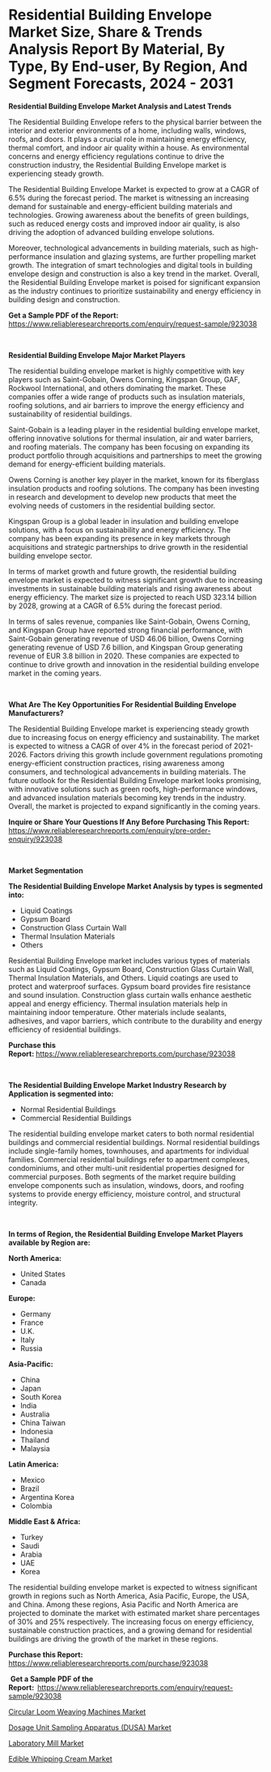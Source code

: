 <p><h1>Residential Building Envelope Market Size, Share & Trends Analysis Report By Material, By Type, By End-user, By Region, And Segment Forecasts, 2024 - 2031</h1></p><p><strong>Residential Building Envelope Market Analysis and Latest Trends</strong></p>
<p><p>The Residential Building Envelope refers to the physical barrier between the interior and exterior environments of a home, including walls, windows, roofs, and doors. It plays a crucial role in maintaining energy efficiency, thermal comfort, and indoor air quality within a house. As environmental concerns and energy efficiency regulations continue to drive the construction industry, the Residential Building Envelope market is experiencing steady growth.</p><p>The Residential Building Envelope Market is expected to grow at a CAGR of 6.5% during the forecast period. The market is witnessing an increasing demand for sustainable and energy-efficient building materials and technologies. Growing awareness about the benefits of green buildings, such as reduced energy costs and improved indoor air quality, is also driving the adoption of advanced building envelope solutions.</p><p>Moreover, technological advancements in building materials, such as high-performance insulation and glazing systems, are further propelling market growth. The integration of smart technologies and digital tools in building envelope design and construction is also a key trend in the market. Overall, the Residential Building Envelope market is poised for significant expansion as the industry continues to prioritize sustainability and energy efficiency in building design and construction.</p></p>
<p><strong>Get a Sample PDF of the Report:&nbsp;</strong> <a href="https://www.reliableresearchreports.com/enquiry/request-sample/923038">https://www.reliableresearchreports.com/enquiry/request-sample/923038</a></p>
<p>&nbsp;</p>
<p><strong>Residential Building Envelope Major Market Players</strong></p>
<p><p>The residential building envelope market is highly competitive with key players such as Saint-Gobain, Owens Corning, Kingspan Group, GAF, Rockwool International, and others dominating the market. These companies offer a wide range of products such as insulation materials, roofing solutions, and air barriers to improve the energy efficiency and sustainability of residential buildings.</p><p>Saint-Gobain is a leading player in the residential building envelope market, offering innovative solutions for thermal insulation, air and water barriers, and roofing materials. The company has been focusing on expanding its product portfolio through acquisitions and partnerships to meet the growing demand for energy-efficient building materials.</p><p>Owens Corning is another key player in the market, known for its fiberglass insulation products and roofing solutions. The company has been investing in research and development to develop new products that meet the evolving needs of customers in the residential building sector.</p><p>Kingspan Group is a global leader in insulation and building envelope solutions, with a focus on sustainability and energy efficiency. The company has been expanding its presence in key markets through acquisitions and strategic partnerships to drive growth in the residential building envelope sector.</p><p>In terms of market growth and future growth, the residential building envelope market is expected to witness significant growth due to increasing investments in sustainable building materials and rising awareness about energy efficiency. The market size is projected to reach USD 323.14 billion by 2028, growing at a CAGR of 6.5% during the forecast period.</p><p>In terms of sales revenue, companies like Saint-Gobain, Owens Corning, and Kingspan Group have reported strong financial performance, with Saint-Gobain generating revenue of USD 46.06 billion, Owens Corning generating revenue of USD 7.6 billion, and Kingspan Group generating revenue of EUR 3.8 billion in 2020. These companies are expected to continue to drive growth and innovation in the residential building envelope market in the coming years.</p></p>
<p>&nbsp;</p>
<p><strong>What Are The Key Opportunities For Residential Building Envelope Manufacturers?</strong></p>
<p><p>The Residential Building Envelope market is experiencing steady growth due to increasing focus on energy efficiency and sustainability. The market is expected to witness a CAGR of over 4% in the forecast period of 2021-2026. Factors driving this growth include government regulations promoting energy-efficient construction practices, rising awareness among consumers, and technological advancements in building materials. The future outlook for the Residential Building Envelope market looks promising, with innovative solutions such as green roofs, high-performance windows, and advanced insulation materials becoming key trends in the industry. Overall, the market is projected to expand significantly in the coming years.</p></p>
<p><strong>Inquire or Share Your Questions If Any Before Purchasing This Report:</strong> <a href="https://www.reliableresearchreports.com/enquiry/pre-order-enquiry/923038">https://www.reliableresearchreports.com/enquiry/pre-order-enquiry/923038</a></p>
<p>&nbsp;</p>
<p><strong>Market Segmentation</strong></p>
<p><strong>The Residential Building Envelope Market Analysis by types is segmented into:</strong></p>
<p><ul><li>Liquid Coatings</li><li>Gypsum Board</li><li>Construction Glass Curtain Wall</li><li>Thermal Insulation Materials</li><li>Others</li></ul></p>
<p><p>Residential Building Envelope market includes various types of materials such as Liquid Coatings, Gypsum Board, Construction Glass Curtain Wall, Thermal Insulation Materials, and Others. Liquid coatings are used to protect and waterproof surfaces. Gypsum board provides fire resistance and sound insulation. Construction glass curtain walls enhance aesthetic appeal and energy efficiency. Thermal insulation materials help in maintaining indoor temperature. Other materials include sealants, adhesives, and vapor barriers, which contribute to the durability and energy efficiency of residential buildings.</p></p>
<p><strong>Purchase this Report:&nbsp;</strong><a href="https://www.reliableresearchreports.com/purchase/923038">https://www.reliableresearchreports.com/purchase/923038</a></p>
<p>&nbsp;</p>
<p><strong>The Residential Building Envelope Market Industry Research by Application is segmented into:</strong></p>
<p><ul><li>Normal Residential Buildings</li><li>Commercial Residential Buildings</li></ul></p>
<p><p>The residential building envelope market caters to both normal residential buildings and commercial residential buildings. Normal residential buildings include single-family homes, townhouses, and apartments for individual families. Commercial residential buildings refer to apartment complexes, condominiums, and other multi-unit residential properties designed for commercial purposes. Both segments of the market require building envelope components such as insulation, windows, doors, and roofing systems to provide energy efficiency, moisture control, and structural integrity.</p></p>
<p>&nbsp;</p>
<p><strong>In terms of Region, the Residential Building Envelope Market Players available by Region are:</strong></p>
<p>
    <p> <strong> North America: </strong>
        <ul>
            <li>United States</li>
            <li>Canada</li>
        </ul>
        </p> 
    <p> <strong> Europe: </strong>
        <ul>
            <li>Germany</li>
            <li>France</li>
            <li>U.K.</li>
            <li>Italy</li>
            <li>Russia</li>
        </ul>
        </p> 
    <p> <strong> Asia-Pacific: </strong>
        <ul>
            <li>China</li>
            <li>Japan</li>
            <li>South Korea</li>
            <li>India</li>
            <li>Australia</li>
            <li>China Taiwan</li>
            <li>Indonesia</li>
            <li>Thailand</li>
            <li>Malaysia</li>
        </ul>
        </p> 
    <p> <strong> Latin America: </strong>
        <ul>
            <li>Mexico</li>
            <li>Brazil</li>
            <li>Argentina Korea</li>
            <li>Colombia</li>
        </ul>
        </p> 
    <p> <strong> Middle East & Africa: </strong>
        <ul>
            <li>Turkey</li>
            <li>Saudi</li>
            <li>Arabia</li>
            <li>UAE</li>
            <li>Korea</li>
        </ul>
    </p>
    </p>
<p><p>The residential building envelope market is expected to witness significant growth in regions such as North America, Asia Pacific, Europe, the USA, and China. Among these regions, Asia Pacific and North America are projected to dominate the market with estimated market share percentages of 30% and 25% respectively. The increasing focus on energy efficiency, sustainable construction practices, and a growing demand for residential buildings are driving the growth of the market in these regions.</p></p>
<p><strong>Purchase this Report: </strong><a href="https://www.reliableresearchreports.com/purchase/923038">https://www.reliableresearchreports.com/purchase/923038</a></p>
<p>&nbsp;<strong>Get a Sample PDF of the Report:&nbsp;&nbsp;</strong><a href="https://www.reliableresearchreports.com/enquiry/request-sample/923038">https://www.reliableresearchreports.com/enquiry/request-sample/923038</a></p>
<p><strong></strong></p>
<p><p><a href="https://view.publitas.com/reportprime-1/circular-loom-weaving-machines-market-size-growth-and-forecast-from-2023-2030/">Circular Loom Weaving Machines Market</a></p><p><a href="https://view.publitas.com/reportprime-1/dosage-unit-sampling-apparatus-dusa-market-offer-valuable-insights-into-market-size-market-share-market-trends-and-projections-spanning-from-2023-to-2030/">Dosage Unit Sampling Apparatus (DUSA) Market</a></p><p><a href="https://extreme-scabiosa-c81.notion.site/Insights-into-Laboratory-Mill-Market-Size-Analysing-Market-Share-Trends-and-Growth-from-2024-to-2-d62aa258213c4bd39cd7ec492e954c39">Laboratory Mill Market</a></p><p><a href="https://view.publitas.com/reportprime-1/edible-whipping-cream-market-size-furnishes-valuable-information-encompassing-market-share-market-trends-and-projections-spanning-from-2023-to-2030/">Edible Whipping Cream Market</a></p></p>